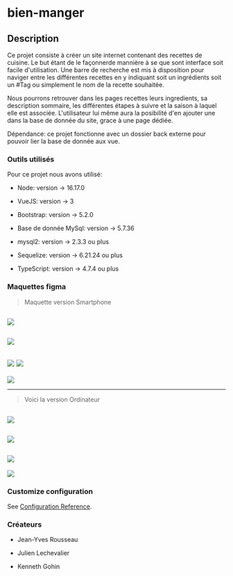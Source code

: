 # bien-manger

## Description

Ce projet consiste à créer un site internet contenant des recettes de cuisine.
Le but étant de le façonnerde mannière à se que sont interface soit facile d'utilisation. Une barre de recherche est mis à disposition pour naviger entre les différentes recettes en y indiquant soit un ingrédients soit un #Tag ou simplement le nom de la recette souhaitée.

Nous pourrons retrouver dans les pages recettes leurs ingredients, sa description sommaire, les différentes étapes à suivre et la saison à laquel elle est associée. L'utilisateur lui même aura la posibilité d'en ajouter une dans la base de donnée du site, grace à une page dédiée.

Dépendance: ce projet fonctionne avec un dossier back externe pour pouvoir lier la base de donnée aux vue.


### Outils utilisés

Pour ce projet nous avons utilisé:


- Node: version -> 16.17.0

- VueJS: version -> 3

- Bootstrap: version -> 5.2.0

- Base de donnée MySql: version -> 5.7.36

- mysql2: version -> 2.3.3 ou plus

- Sequelize: version -> 6.21.24 ou plus

- TypeScript: version -> 4.7.4 ou plus


### Maquettes figma
>Maquette version Smartphone

![](./src/assets/Page_1-A_phone.png)
------------------------------------
![](./src/assets/Page_2-A_phone.png)
------------------------------------
![](./src/assets/Page_3-A_phone.png)
![](./src/assets/Menu_burger_Page_3-A_Phone.png)
------------------------------------
![](./src/assets/Page_creation_phone.png)

____________________________________________________
>Voici la version Ordinateur

![](./src/assets/Page_1-A_PC.png)
------------------------------------
![](./src/assets/Page_2-A_PC.png)
------------------------------------
![](./src/assets/Page_3-A_PC.png)
------------------------------------
![](./src/assets/Page_creation_PC.png)




### Customize configuration
See [Configuration Reference](https://cli.vuejs.org/config/).


### Créateurs
 
- Jean-Yves Rousseau

- Julien Lechevalier

- Kenneth Gohin
